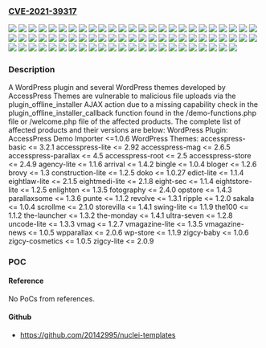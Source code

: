### [CVE-2021-39317](https://cve.mitre.org/cgi-bin/cvename.cgi?name=CVE-2021-39317)
![](https://img.shields.io/static/v1?label=Product&message=Access%20Demo%20Importer&color=blue)
![](https://img.shields.io/static/v1?label=Product&message=accesspress-basic&color=blue)
![](https://img.shields.io/static/v1?label=Product&message=accesspress-lite%20&color=blue)
![](https://img.shields.io/static/v1?label=Product&message=accesspress-mag&color=blue)
![](https://img.shields.io/static/v1?label=Product&message=accesspress-parallax&color=blue)
![](https://img.shields.io/static/v1?label=Product&message=accesspress-root%20&color=blue)
![](https://img.shields.io/static/v1?label=Product&message=accesspress-store&color=blue)
![](https://img.shields.io/static/v1?label=Product&message=agency-lite&color=blue)
![](https://img.shields.io/static/v1?label=Product&message=arrival&color=blue)
![](https://img.shields.io/static/v1?label=Product&message=bingle&color=blue)
![](https://img.shields.io/static/v1?label=Product&message=bloger&color=blue)
![](https://img.shields.io/static/v1?label=Product&message=brovy%20&color=blue)
![](https://img.shields.io/static/v1?label=Product&message=construction-lite&color=blue)
![](https://img.shields.io/static/v1?label=Product&message=doko&color=blue)
![](https://img.shields.io/static/v1?label=Product&message=edict-lite&color=blue)
![](https://img.shields.io/static/v1?label=Product&message=enlighten&color=blue)
![](https://img.shields.io/static/v1?label=Product&message=fotography&color=blue)
![](https://img.shields.io/static/v1?label=Product&message=opstore&color=blue)
![](https://img.shields.io/static/v1?label=Product&message=parallaxsome&color=blue)
![](https://img.shields.io/static/v1?label=Product&message=punte&color=blue)
![](https://img.shields.io/static/v1?label=Product&message=revolve&color=blue)
![](https://img.shields.io/static/v1?label=Product&message=ripple%20&color=blue)
![](https://img.shields.io/static/v1?label=Product&message=sakala&color=blue)
![](https://img.shields.io/static/v1?label=Product&message=scrollme%20&color=blue)
![](https://img.shields.io/static/v1?label=Product&message=storevilla&color=blue)
![](https://img.shields.io/static/v1?label=Product&message=swing-lite&color=blue)
![](https://img.shields.io/static/v1?label=Product&message=the-launcher&color=blue)
![](https://img.shields.io/static/v1?label=Product&message=the-monday&color=blue)
![](https://img.shields.io/static/v1?label=Product&message=the100&color=blue)
![](https://img.shields.io/static/v1?label=Product&message=ultra-seven&color=blue)
![](https://img.shields.io/static/v1?label=Product&message=uncode-lite&color=blue)
![](https://img.shields.io/static/v1?label=Product&message=vmag&color=blue)
![](https://img.shields.io/static/v1?label=Product&message=vmagazine-lite&color=blue)
![](https://img.shields.io/static/v1?label=Product&message=vmagazine-news&color=blue)
![](https://img.shields.io/static/v1?label=Product&message=wp-store%20&color=blue)
![](https://img.shields.io/static/v1?label=Product&message=wpparallax&color=blue)
![](https://img.shields.io/static/v1?label=Product&message=zigcy-baby&color=blue)
![](https://img.shields.io/static/v1?label=Product&message=zigcy-cosmetics&color=blue)
![](https://img.shields.io/static/v1?label=Product&message=zigcy-lite&color=blue)
![](https://img.shields.io/static/v1?label=Version&message=1.0.27%3C%3D%201.0.27%20&color=brighgreen)
![](https://img.shields.io/static/v1?label=Version&message=1.0.4%3C%3D%201.0.4%20&color=brighgreen)
![](https://img.shields.io/static/v1?label=Version&message=1.0.5%3C%3D%201.0.5%20&color=brighgreen)
![](https://img.shields.io/static/v1?label=Version&message=1.0.6%3C%3D%201.0.6%20&color=brighgreen)
![](https://img.shields.io/static/v1?label=Version&message=1.1.2%3C%3D%201.1.2%20&color=brighgreen)
![](https://img.shields.io/static/v1?label=Version&message=1.1.4%3C%3D%201.1.4%20&color=brighgreen)
![](https://img.shields.io/static/v1?label=Version&message=1.1.6%3C%3D%201.1.6%20&color=brighgreen)
![](https://img.shields.io/static/v1?label=Version&message=1.1.9%3C%3D%201.1.9%20&color=brighgreen)
![](https://img.shields.io/static/v1?label=Version&message=1.2.0%3C%3D%201.2.0%20&color=brighgreen)
![](https://img.shields.io/static/v1?label=Version&message=1.2.5%3C%3D%201.2.5%20&color=brighgreen)
![](https://img.shields.io/static/v1?label=Version&message=1.2.6%3C%3D%201.2.6%20&color=brighgreen)
![](https://img.shields.io/static/v1?label=Version&message=1.2.7%3C%3D%201.2.7%20&color=brighgreen)
![](https://img.shields.io/static/v1?label=Version&message=1.2.8%3C%3D%201.2.8%20&color=brighgreen)
![](https://img.shields.io/static/v1?label=Version&message=1.3%3C%3D%201.3%20&color=brighgreen)
![](https://img.shields.io/static/v1?label=Version&message=1.3.1%3C%3D%201.3.1%20&color=brighgreen)
![](https://img.shields.io/static/v1?label=Version&message=1.3.2%3C%3D%201.3.2%20&color=brighgreen)
![](https://img.shields.io/static/v1?label=Version&message=1.3.3%3C%3D%201.3.3%20&color=brighgreen)
![](https://img.shields.io/static/v1?label=Version&message=1.3.5%3C%3D%201.3.5%20&color=brighgreen)
![](https://img.shields.io/static/v1?label=Version&message=1.3.6%3C%3D%201.3.6%20&color=brighgreen)
![](https://img.shields.io/static/v1?label=Version&message=1.4.1%3C%3D%201.4.1%20&color=brighgreen)
![](https://img.shields.io/static/v1?label=Version&message=1.4.2%3C%3D%201.4.2%20&color=brighgreen)
![](https://img.shields.io/static/v1?label=Version&message=1.4.3%3C%3D%201.4.3%20&color=brighgreen)
![](https://img.shields.io/static/v1?label=Version&message=2.0.6%3C%3D%202.0.6%20&color=brighgreen)
![](https://img.shields.io/static/v1?label=Version&message=2.0.9%3C%3D%202.0.9%20&color=brighgreen)
![](https://img.shields.io/static/v1?label=Version&message=2.1.0%3C%3D%202.1.0%20&color=brighgreen)
![](https://img.shields.io/static/v1?label=Version&message=2.4.0%3C%3D%202.4.0%20&color=brighgreen)
![](https://img.shields.io/static/v1?label=Version&message=2.4.9%3C%3D%202.4.9%20&color=brighgreen)
![](https://img.shields.io/static/v1?label=Version&message=2.5%3C%3D%202.5%20&color=brighgreen)
![](https://img.shields.io/static/v1?label=Version&message=2.6.5%3C%3D%202.6.5%20&color=brighgreen)
![](https://img.shields.io/static/v1?label=Version&message=2.9.2%3C%3D%202.9.2%20&color=brighgreen)
![](https://img.shields.io/static/v1?label=Version&message=3.2.1%3C%3D%203.2.1%20&color=brighgreen)
![](https://img.shields.io/static/v1?label=Version&message=4.5%3C%3D%204.5%20&color=brighgreen)
![](https://img.shields.io/static/v1?label=Vulnerability&message=CWE-285%20Improper%20Authorization&color=brighgreen)
![](https://img.shields.io/static/v1?label=Vulnerability&message=CWE-434%20Unrestricted%20Upload%20of%20File%20with%20Dangerous%20Type&color=brighgreen)

### Description

A WordPress plugin and several WordPress themes developed by AccessPress Themes are vulnerable to malicious file uploads via the plugin_offline_installer AJAX action due to a missing capability check in the plugin_offline_installer_callback function found in the /demo-functions.php file or /welcome.php file of the affected products. The complete list of affected products and their versions are below: WordPress Plugin: AccessPress Demo Importer <=1.0.6 WordPress Themes: accesspress-basic <= 3.2.1 accesspress-lite <= 2.92 accesspress-mag <= 2.6.5 accesspress-parallax <= 4.5 accesspress-root <= 2.5 accesspress-store <= 2.4.9 agency-lite <= 1.1.6 arrival <= 1.4.2 bingle <= 1.0.4 bloger <= 1.2.6 brovy <= 1.3 construction-lite <= 1.2.5 doko <= 1.0.27 edict-lite <= 1.1.4 eightlaw-lite <= 2.1.5 eightmedi-lite <= 2.1.8 eight-sec <= 1.1.4 eightstore-lite <= 1.2.5 enlighten <= 1.3.5 fotography <= 2.4.0 opstore <= 1.4.3 parallaxsome <= 1.3.6 punte <= 1.1.2 revolve <= 1.3.1 ripple <= 1.2.0 sakala <= 1.0.4 scrollme <= 2.1.0 storevilla <= 1.4.1 swing-lite <= 1.1.9 the100 <= 1.1.2 the-launcher <= 1.3.2 the-monday <= 1.4.1 ultra-seven <= 1.2.8 uncode-lite <= 1.3.3 vmag <= 1.2.7 vmagazine-lite <= 1.3.5 vmagazine-news <= 1.0.5 wpparallax <= 2.0.6 wp-store <= 1.1.9 zigcy-baby <= 1.0.6 zigcy-cosmetics <= 1.0.5 zigcy-lite <= 2.0.9

### POC

#### Reference
No PoCs from references.

#### Github
- https://github.com/20142995/nuclei-templates

